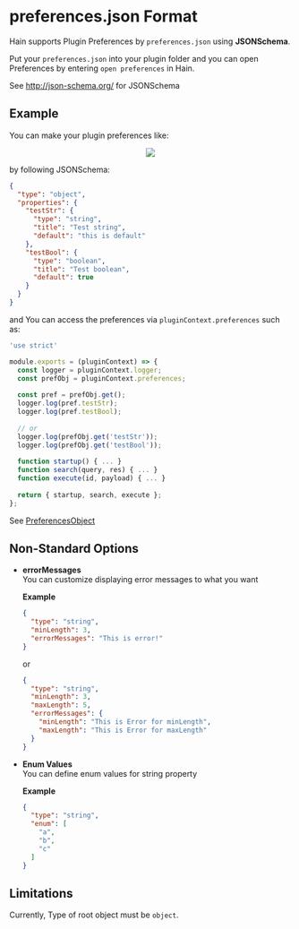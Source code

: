 # preferences.json Format

Hain supports Plugin Preferences by `preferences.json` using **JSONSchema**.

Put your `preferences.json` into your plugin folder and you can open Preferences by entering `open preferences` in Hain.

See <http://json-schema.org/> for JSONSchema

## Example  

You can make your plugin preferences like:
<p align="center">
  <img src="../assets/images/pref-sample1.png" />
</p>

by following JSONSchema:

```json
{
  "type": "object",
  "properties": {
    "testStr": {
      "type": "string",
      "title": "Test string",
      "default": "this is default"
    },
    "testBool": {
      "type": "boolean",
      "title": "Test boolean",
      "default": true
    }
  }
}
```
 
and You can access the preferences via `pluginContext.preferences` such as:

```javascript
'use strict'

module.exports = (pluginContext) => {
  const logger = pluginContext.logger;
  const prefObj = pluginContext.preferences;
  
  const pref = prefObj.get();
  logger.log(pref.testStr);
  logger.log(pref.testBool);
  
  // or
  logger.log(prefObj.get('testStr'));
  logger.log(prefObj.get('testBool'));
  
  function startup() { ... }
  function search(query, res) { ... }
  function execute(id, payload) { ... }
  
  return { startup, search, execute };
};
```
See [PreferencesObject](preferences-object.md)

## Non-Standard Options

- **errorMessages**  
  You can customize displaying error messages to what you want  

  **Example**
  
  ```json
  {
    "type": "string",
    "minLength": 3,
    "errorMessages": "This is error!"
  }
  ```
  
  or
    
  ```json
  {
    "type": "string",
    "minLength": 3,
    "maxLength": 5,
    "errorMessages": {
      "minLength": "This is Error for minLength",
      "maxLength": "This is Error for maxLength"
    }
  }
  ```

- **Enum Values**  
  You can define enum values for string property  
  
  **Example**
  
  ```json
  {
    "type": "string",
    "enum": [
      "a",
      "b",
      "c"
    ]
  }
  ```

## Limitations  
Currently, Type of root object must be `object`.
